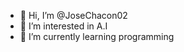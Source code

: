 - 👋 Hi, I’m @JoseChacon02
- 👀 I’m interested in A.I
- 🌱 I’m currently learning programming

<!---
JoseChacon02/JoseChacon02 is a ✨ special ✨ repository because its `README.md` (this file) appears on your GitHub profile.
You can click the Preview link to take a look at your changes.
--->
